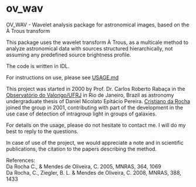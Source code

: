 # ov_wav
OV_WAV - Wavelet analysis package for astronomical images, based on the À Trous transform

This package uses the wavelet transform À Trous, as a multicale method to analyze astronomical data with sources structured hierarchically, not assuming any predefined source brightness profile.

The code is written in IDL.

For instructions on use, please see [USAGE.md](./docs/USAGE.md)

This project was started in 2000 by Prof. Dr. Carlos Roberto Rabaça in the [Observatório do Valongo/UFRJ](http://www.ov.ufrj.br/en/) in Rio de Janeiro, Brazil as astronomy undergraduate thesis of Daniel Nicolato Epitácio Pereira. [Cristiano da Rocha](https://github.com/crisdarocha) joined the group in 2001, contributing with part of the development in the use case of detection of intragroup light in groups of galaxies.

For details on the usage, please do not hesitate to contact me. I will do my best to reply to the questions.

In case of use of the project, we would appreciate a note and in scientific publications, the citation to the papers describing the method.

References:  
Da Rocha C., & Mendes de Oliveira, C. 2005, MNRAS, 364, 1069  
Da Rocha, C., Ziegler, B. L. & Mendes de Oliveira, C. 2008, MNRAS, 388, 1433
